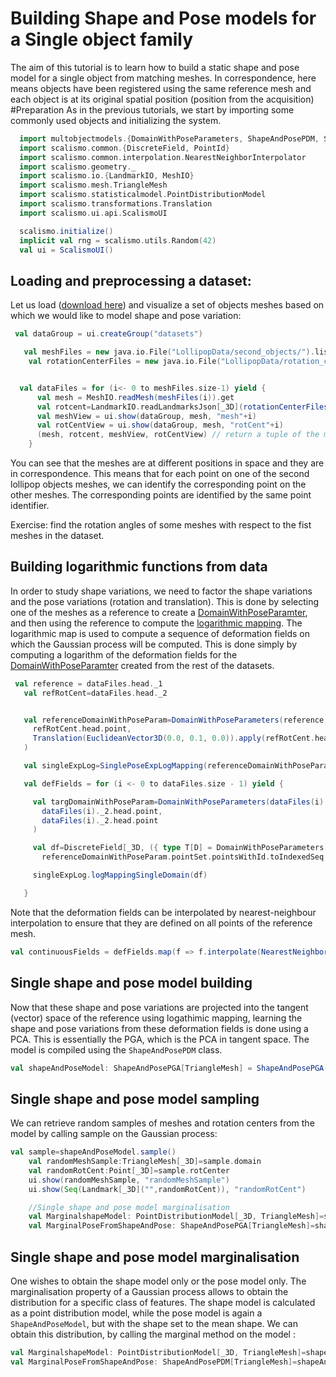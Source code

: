 
# Building Shape and Pose models for a Single object family
The aim of this tutorial is to learn how to build a static shape and pose model for a single object from matching meshes. In correspondence, here means objects have been registered using the same reference mesh and each object is at its original spatial position (position from the acquisition) 
#Preparation
As in the previous tutorials, we start by importing some commonly used objects and initializing the system.
```Scala
  import multobjectmodels.{DomainWithPoseParameters, ShapeAndPosePDM, SinglePoseExpLogMapping}
  import scalismo.common.{DiscreteField, PointId}
  import scalismo.common.interpolation.NearestNeighborInterpolator
  import scalismo.geometry._
  import scalismo.io.{LandmarkIO, MeshIO}
  import scalismo.mesh.TriangleMesh
  import scalismo.statisticalmodel.PointDistributionModel
  import scalismo.transformations.Translation
  import scalismo.ui.api.ScalismoUI

  scalismo.initialize()
  implicit val rng = scalismo.utils.Random(42)
  val ui = ScalismoUI()
```
## Loading and preprocessing a dataset:
Let us load ([download here](https://www.dropbox.com/s/t592zkjg9tu06xz/LollipopData.zip?dl=0)) and visualize a set of objects meshes based on which we would like to model shape and pose variation:
```Scala
 val dataGroup = ui.createGroup("datasets")

   val meshFiles = new java.io.File("LollipopData/second_objects/").listFiles
    val rotationCenterFiles = new java.io.File("LollipopData/rotation_centers_second_object/").listFiles


  val dataFiles = for (i<- 0 to meshFiles.size-1) yield {
      val mesh = MeshIO.readMesh(meshFiles(i)).get
      val rotcent=LandmarkIO.readLandmarksJson[_3D](rotationCenterFiles(i)).get
      val meshView = ui.show(dataGroup, mesh, "mesh"+i)
      val rotCentView = ui.show(dataGroup, mesh, "rotCent"+i)
      (mesh, rotcent, meshView, rotCentView) // return a tuple of the mesh and rotation centers with their associated view
    }
```
 You can see that the meshes are at different positions in space and they are in correspondence. This means that for each point on one of the second lollipop objects meshes, we can identify the corresponding point on the other meshes. The corresponding points are identified by the same point identifier. 
 
 Exercise: find the rotation angles of some meshes with respect to the fist meshes in the dataset.
## Building logarithmic functions from data
 In order to study shape variations, we need to factor the shape variations and the pose variations (rotation and translation). This is done by selecting one of the meshes as a reference to create a [DomainWithPoseParamter](tutorial1.md), and then using the reference to compute the [logarithmic mapping](tutorial3.md). The logarithmic map is used to compute a sequence of deformation fields on which the Gaussian process will be computed. This is done simply by computing a logarithm of the deformation fields for the [DomainWithPoseParamter](tutorial1.md) created from the rest of the datasets.
 
 ```Scala
  val reference = dataFiles.head._1
    val refRotCent=dataFiles.head._2


    val referenceDomainWithPoseParam=DomainWithPoseParameters(reference,
      refRotCent.head.point,
      Translation(EuclideanVector3D(0.0, 0.1, 0.0)).apply(refRotCent.head.point)
    )

    val singleExpLog=SinglePoseExpLogMapping(referenceDomainWithPoseParam)

    val defFields = for (i <- 0 to dataFiles.size - 1) yield {

      val targDomainWithPoseParam=DomainWithPoseParameters(dataFiles(i)._1,
        dataFiles(i)._2.head.point,
        dataFiles(i)._2.head.point
      )

      val df=DiscreteField[_3D, ({ type T[D] = DomainWithPoseParameters[D, TriangleMesh] })#T, EuclideanVector[_3D]](referenceDomainWithPoseParam,
        referenceDomainWithPoseParam.pointSet.pointsWithId.toIndexedSeq.map(pt =>targDomainWithPoseParam.pointSet.point(pt._2) - pt._1))

      singleExpLog.logMappingSingleDomain(df)

    }
 ```
  Note that the deformation fields can be interpolated by nearest-neighbour interpolation to ensure that they are defined on all points of the reference mesh. 
  ```Scala
 val continuousFields = defFields.map(f => f.interpolate(NearestNeighborInterpolator()))
 ```  
 
 ## Single shape and pose model building
  Now that these shape and pose variations are projected into the tangent (vector) space of the reference using logathimic mapping, learning the shape and pose variations from these deformation fields is done using a PCA. This is essentially the PGA, which is the PCA in tangent space. The model is compiled using the ``ShapeAndPosePDM`` class.
 

```Scala
val shapeAndPoseModel: ShapeAndPosePGA[TriangleMesh] = ShapeAndPosePGA(defFields,singleExpLog)
```
## Single shape and pose model sampling

 We can retrieve random samples of meshes and rotation centers from the model by calling sample on the Gaussian process:
 
```Scala
val sample=shapeAndPoseModel.sample()
    val randomMeshSample:TriangleMesh[_3D]=sample.domain
    val randomRotCent:Point[_3D]=sample.rotCenter
    ui.show(randomMeshSample, "randomMeshSample")
    ui.show(Seq(Landmark[_3D]("",randomRotCent)), "randomRotCent")

    //Single shape and pose model marginalisation
    val MarginalshapeModel: PointDistributionModel[_3D, TriangleMesh]=shapeAndPoseModel.shapePDM
    val MarginalPoseFromShapeAndPose: ShapeAndPosePGA[TriangleMesh]=shapeAndPoseModel.PosePGA
```
## Single shape and pose model marginalisation
 
  One wishes to obtain the shape model only or the pose model only. 
 The marginalisation property of a Gaussian process allows to obtain the distribution for a specific class of features. The shape model is calculated as a point distribution model, while the pose model is again a ```ShapeAndPoseModel```, but with the shape set to the mean shape.
 We can obtain this distribution, by calling the marginal method on the model :
 ```Scala
 val MarginalshapeModel: PointDistributionModel[_3D, TriangleMesh]=shapeAndPoseModel.shapePDM
 val MarginalPoseFromShapeAndPose: ShapeAndPosePDM[TriangleMesh]=shapeAndPoseModel.PosePGA
 ```
<!-- ## Single shape ad pose  model posterior

Let us now use Gaussian processes for regression tasks and experiment with the concept of posterior shape and pose models.  This shows how these tools can be applied to construct a partial shape reconstruction as well as pose estimation from shape observation. Since the ShapeAndPosePDM is simply a wrapper around a GP, similar to [Posterior shape models](https://scalismo.org/docs/tutorials/tutorial8), the same posterior functionality is available for shape and pose models. To calculate the regression, the Gaussian process model assumes that deformation is only observed up to a certain uncertainty, which can be modelled by a normal distribution. The observed data is specified in terms of points and their identifiers.
```Scala
  val littleNoise=0.2 // variance of the Gaussian noise N(0,0.2)
  val observedData:IndexedSeq[(PointId, Point[_3D])]= ???
  val ShapeAndPosePosterior: ShapeAndPosePDM[TriangleMesh] = shapeAndPoseModel.posterior(observedData,littleNoise)
``` -->
